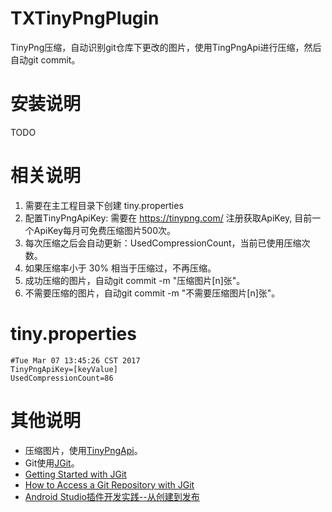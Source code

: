 # TXTinyPngPlugin
TinyPng压缩，自动识别git仓库下更改的图片，使用TingPngApi进行压缩，然后自动git commit。

# 安装说明
TODO

# 相关说明
1. 需要在主工程目录下创建 tiny.properties
2. 配置TinyPngApiKey: 需要在 https://tinypng.com/ 注册获取ApiKey, 目前一个ApiKey每月可免费压缩图片500次。
4. 每次压缩之后会自动更新：UsedCompressionCount，当前已使用压缩次数。
5. 如果压缩率小于 30% 相当于压缩过，不再压缩。
6. 成功压缩的图片，自动git commit -m "压缩图片[n]张"。
7. 不需要压缩的图片，自动git commit -m "不需要压缩图片[n]张"。

# tiny.properties
```
#Tue Mar 07 13:45:26 CST 2017
TinyPngApiKey=[keyValue]
UsedCompressionCount=86
```
# 其他说明
- 压缩图片，使用[TinyPngApi](https://tinypng.com/developers/reference/java)。
- Git使用[JGit](https://eclipse.org/jgit/download/)。
- [Getting Started with JGit](http://www.codeaffine.com/2015/12/15/getting-started-with-jgit/)
- [How to Access a Git Repository with JGit](http://www.codeaffine.com/2014/09/22/access-git-repository-with-jgit/)
- [Android Studio插件开发实践--从创建到发布](http://www.jianshu.com/p/f017097e4b26)
